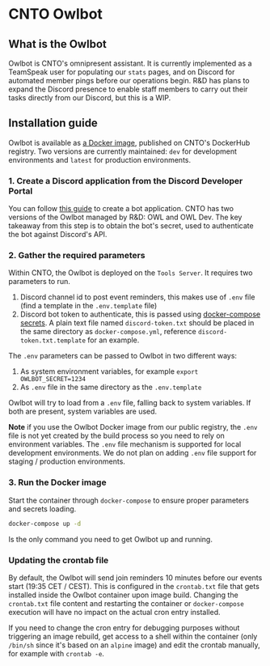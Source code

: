 # CNTO Owlbot

## What is the Owlbot

Owlbot is CNTO's omnipresent assistant. It is currently implemented as a TeamSpeak user for populating our `stats` pages, and on Discord for automated member pings before our operations begin. R&D has plans to expand the Discord presence to enable staff members to carry out their tasks directly from our Discord, but this is a WIP.

## Installation guide

Owlbot is available as [a Docker image](https://hub.docker.com/repository/docker/cntoarma/owlbot/general), published on CNTO's DockerHub registry. Two versions are currently maintained: `dev` for development environments and `latest` for production environments.

### 1. Create a Discord application from the Discord Developer Portal

You can follow [this guide](https://discordpy.readthedocs.io/en/stable/discord.html) to create a bot application. CNTO has two versions of the Owlbot managed by R&D: OWL and OWL Dev. The key takeaway from this step is to obtain the bot's secret, used to authenticate the bot against Discord's API.

### 2. Gather the required parameters

Within CNTO, the Owlbot is deployed on the `Tools Server`. It requires two parameters to run.

 1. Discord channel id to post event reminders, this makes use of `.env` file (find a template in the `.env.template` file)
 2. Discord bot token to authenticate, this is passed using [docker-compose secrets](https://docs.docker.com/compose/use-secrets/). A plain text file named `discord-token.txt` should be placed in the same directory as `docker-compose.yml`, reference `discord-token.txt.template` for an example.

The `.env` parameters can be passed to Owlbot in two different ways:


1. As system environment variables, for example `export OWLBOT_SECRET=1234`
2. As `.env` file in the same directory as the `.env.template`

Owlbot will try to load from a `.env` file, falling back to system variables. If both are present, system variables are used.

**Note** if you use the Owlbot Docker image from our public registry, the `.env` file is not yet created by the build process so you need to rely on environment variables. The `.env` file mechanism is supported for local development environments. We do not plan on adding `.env` file support for staging / production environments.

### 3. Run the Docker image

Start the container through `docker-compose` to ensure proper parameters and secrets loading.

```bash
docker-compose up -d
```

Is the only command you need to get Owlbot up and running.

### Updating the crontab file

By default, the Owlbot will send join reminders 10 minutes before our events start (19:35 CET / CEST). This is configured in the `crontab.txt` file that gets installed inside the Owlbot container upon image build. Changing the `crontab.txt` file content and restarting the container or `docker-compose` execution will have no impact on the actual cron entry installed.

If you need to change the cron entry for debugging purposes without triggering an image rebuild, get access to a shell within the container (only `/bin/sh` since it's based on an `alpine` image) and edit the crontab manually, for example with `crontab -e`.